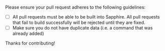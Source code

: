 Please ensure your pull request adheres to the following guidelines:

- [ ] All pull requests must be able to be built into Sapphire. All pull requests that fail to build successfully will be rejected until they are fixed.
- [ ] Make sure you do not have duplicate data (i.e. a command that was already added)

Thanks for contributing!